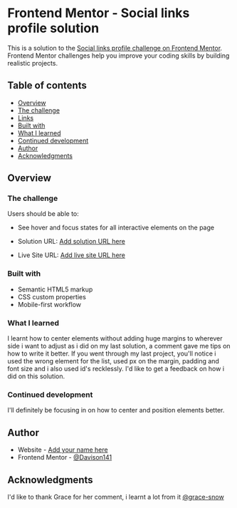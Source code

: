 # Frontend Mentor - Social links profile solution

This is a solution to the [Social links profile challenge on Frontend Mentor](https://www.frontendmentor.io/challenges/social-links-profile-UG32l9m6dQ). Frontend Mentor challenges help you improve your coding skills by building realistic projects. 

## Table of contents

  - [Overview](#overview)
  - [The challenge](#the-challenge)
  - [Links](#links)
  - [Built with](#built-with)
  - [What I learned](#what-i-learned)
  - [Continued development](#continued-development)
  - [Author](#author)
  - [Acknowledgments](#acknowledgments)


## Overview

### The challenge

Users should be able to:

- See hover and focus states for all interactive elements on the page

- Solution URL: [Add solution URL here](https://your-solution-url.com)
- Live Site URL: [Add live site URL here](https://your-live-site-url.com)

### Built with

- Semantic HTML5 markup
- CSS custom properties
- Mobile-first workflow

### What I learned

I learnt how to center elements without adding huge margins to wherever side i want to adjust as i did on my last solution, a comment gave me tips on how to write it better. If you went through my last project, you'll notice i used the wrong element for the list, used px on the margin, padding and font size and i also used id's recklessly. I'd like to get a feedback on how i did on this solution.  

### Continued development

I'll definitely be focusing in on how to center and position elements better.


## Author

- Website - [Add your name here](https://www.your-site.com)
- Frontend Mentor - [@Davison141](https://www.frontendmentor.io/profile/Davison141)

## Acknowledgments

I'd like to thank Grace for her comment, i learnt a lot from it [@grace-snow](https://www.frontendmentor.io/profile/grace-snow)